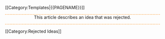 <noinclude>[[Category:Templates|{{PAGENAME}}]]</noinclude><div style="border-top: 1px dashed #F80; border-bottom: 1px dashed #F80; text-align: center; margin-top: 1em; margin-bottom: 1em;">
This article describes an idea that was rejected.
</div>
<includeonly>[[Category:Rejected Ideas]]</includeonly>
